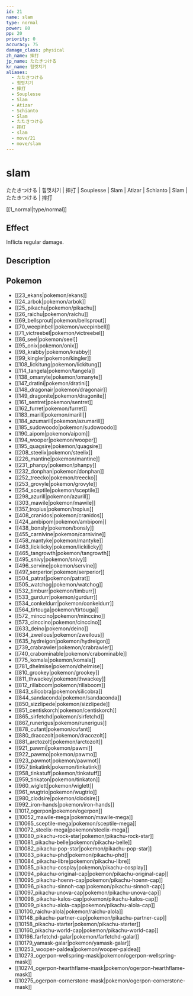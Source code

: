 ```yaml
---
id: 21
name: slam
type: normal
power: 80
pp: 20
priority: 0
accuracy: 75
damage_class: physical
zh_name: 摔打
jp_name: たたきつける
kr_name: 힘껏치기
aliases:
  - たたきつける
  - 힘껏치기
  - 摔打
  - Souplesse
  - Slam
  - Atizar
  - Schianto
  - Slam
  - たたきつける
  - 摔打
  - slam
  - move/21
  - move/slam
---
```

# slam
    
たたきつける | 힘껏치기 | 摔打 | Souplesse | Slam | Atizar | Schianto | Slam | たたきつける | 摔打

[[1_normal|type/normal]]

## Effect

Inflicts regular damage.

## Description



## Pokemon

- [[23_ekans|pokemon/ekans]]
- [[24_arbok|pokemon/arbok]]
- [[25_pikachu|pokemon/pikachu]]
- [[26_raichu|pokemon/raichu]]
- [[69_bellsprout|pokemon/bellsprout]]
- [[70_weepinbell|pokemon/weepinbell]]
- [[71_victreebel|pokemon/victreebel]]
- [[86_seel|pokemon/seel]]
- [[95_onix|pokemon/onix]]
- [[98_krabby|pokemon/krabby]]
- [[99_kingler|pokemon/kingler]]
- [[108_lickitung|pokemon/lickitung]]
- [[114_tangela|pokemon/tangela]]
- [[138_omanyte|pokemon/omanyte]]
- [[147_dratini|pokemon/dratini]]
- [[148_dragonair|pokemon/dragonair]]
- [[149_dragonite|pokemon/dragonite]]
- [[161_sentret|pokemon/sentret]]
- [[162_furret|pokemon/furret]]
- [[183_marill|pokemon/marill]]
- [[184_azumarill|pokemon/azumarill]]
- [[185_sudowoodo|pokemon/sudowoodo]]
- [[190_aipom|pokemon/aipom]]
- [[194_wooper|pokemon/wooper]]
- [[195_quagsire|pokemon/quagsire]]
- [[208_steelix|pokemon/steelix]]
- [[226_mantine|pokemon/mantine]]
- [[231_phanpy|pokemon/phanpy]]
- [[232_donphan|pokemon/donphan]]
- [[252_treecko|pokemon/treecko]]
- [[253_grovyle|pokemon/grovyle]]
- [[254_sceptile|pokemon/sceptile]]
- [[298_azurill|pokemon/azurill]]
- [[303_mawile|pokemon/mawile]]
- [[357_tropius|pokemon/tropius]]
- [[408_cranidos|pokemon/cranidos]]
- [[424_ambipom|pokemon/ambipom]]
- [[438_bonsly|pokemon/bonsly]]
- [[455_carnivine|pokemon/carnivine]]
- [[458_mantyke|pokemon/mantyke]]
- [[463_lickilicky|pokemon/lickilicky]]
- [[465_tangrowth|pokemon/tangrowth]]
- [[495_snivy|pokemon/snivy]]
- [[496_servine|pokemon/servine]]
- [[497_serperior|pokemon/serperior]]
- [[504_patrat|pokemon/patrat]]
- [[505_watchog|pokemon/watchog]]
- [[532_timburr|pokemon/timburr]]
- [[533_gurdurr|pokemon/gurdurr]]
- [[534_conkeldurr|pokemon/conkeldurr]]
- [[564_tirtouga|pokemon/tirtouga]]
- [[572_minccino|pokemon/minccino]]
- [[573_cinccino|pokemon/cinccino]]
- [[633_deino|pokemon/deino]]
- [[634_zweilous|pokemon/zweilous]]
- [[635_hydreigon|pokemon/hydreigon]]
- [[739_crabrawler|pokemon/crabrawler]]
- [[740_crabominable|pokemon/crabominable]]
- [[775_komala|pokemon/komala]]
- [[781_dhelmise|pokemon/dhelmise]]
- [[810_grookey|pokemon/grookey]]
- [[811_thwackey|pokemon/thwackey]]
- [[812_rillaboom|pokemon/rillaboom]]
- [[843_silicobra|pokemon/silicobra]]
- [[844_sandaconda|pokemon/sandaconda]]
- [[850_sizzlipede|pokemon/sizzlipede]]
- [[851_centiskorch|pokemon/centiskorch]]
- [[865_sirfetchd|pokemon/sirfetchd]]
- [[867_runerigus|pokemon/runerigus]]
- [[878_cufant|pokemon/cufant]]
- [[880_dracozolt|pokemon/dracozolt]]
- [[881_arctozolt|pokemon/arctozolt]]
- [[921_pawmi|pokemon/pawmi]]
- [[922_pawmo|pokemon/pawmo]]
- [[923_pawmot|pokemon/pawmot]]
- [[957_tinkatink|pokemon/tinkatink]]
- [[958_tinkatuff|pokemon/tinkatuff]]
- [[959_tinkaton|pokemon/tinkaton]]
- [[960_wiglett|pokemon/wiglett]]
- [[961_wugtrio|pokemon/wugtrio]]
- [[980_clodsire|pokemon/clodsire]]
- [[992_iron-hands|pokemon/iron-hands]]
- [[1017_ogerpon|pokemon/ogerpon]]
- [[10052_mawile-mega|pokemon/mawile-mega]]
- [[10065_sceptile-mega|pokemon/sceptile-mega]]
- [[10072_steelix-mega|pokemon/steelix-mega]]
- [[10080_pikachu-rock-star|pokemon/pikachu-rock-star]]
- [[10081_pikachu-belle|pokemon/pikachu-belle]]
- [[10082_pikachu-pop-star|pokemon/pikachu-pop-star]]
- [[10083_pikachu-phd|pokemon/pikachu-phd]]
- [[10084_pikachu-libre|pokemon/pikachu-libre]]
- [[10085_pikachu-cosplay|pokemon/pikachu-cosplay]]
- [[10094_pikachu-original-cap|pokemon/pikachu-original-cap]]
- [[10095_pikachu-hoenn-cap|pokemon/pikachu-hoenn-cap]]
- [[10096_pikachu-sinnoh-cap|pokemon/pikachu-sinnoh-cap]]
- [[10097_pikachu-unova-cap|pokemon/pikachu-unova-cap]]
- [[10098_pikachu-kalos-cap|pokemon/pikachu-kalos-cap]]
- [[10099_pikachu-alola-cap|pokemon/pikachu-alola-cap]]
- [[10100_raichu-alola|pokemon/raichu-alola]]
- [[10148_pikachu-partner-cap|pokemon/pikachu-partner-cap]]
- [[10158_pikachu-starter|pokemon/pikachu-starter]]
- [[10160_pikachu-world-cap|pokemon/pikachu-world-cap]]
- [[10166_farfetchd-galar|pokemon/farfetchd-galar]]
- [[10179_yamask-galar|pokemon/yamask-galar]]
- [[10253_wooper-paldea|pokemon/wooper-paldea]]
- [[10273_ogerpon-wellspring-mask|pokemon/ogerpon-wellspring-mask]]
- [[10274_ogerpon-hearthflame-mask|pokemon/ogerpon-hearthflame-mask]]
- [[10275_ogerpon-cornerstone-mask|pokemon/ogerpon-cornerstone-mask]]

